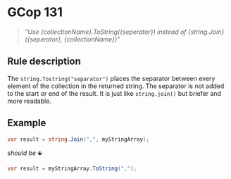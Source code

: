 ﻿# GCop 131

> *"Use \{collectionName}.ToString(\{seperator}) instead of \{string.Join}(\{seperator}, \{collectionName})"*

## Rule description

The `string.Tostring("separator")` places the separator between every element of the collection in the returned string. The separator is not added to the start or end of the result. It is just like `string.join()` but briefer and more readable.

## Example

```csharp
var result = string.Join(",", myStringArray);
```

*should be* 🡻

```csharp
var result = myStringArray.ToString(",");
```